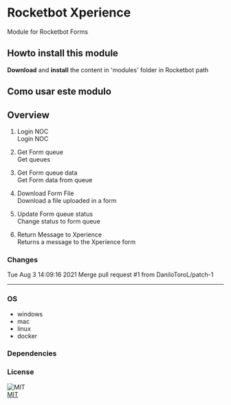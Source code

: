 



# Rocketbot Xperience
  
Module for Rocketbot Forms  

## Howto install this module
  
__Download__ and __install__ the content in 'modules' folder in Rocketbot path  


## Como usar este modulo



## Overview


1. Login NOC  
Login NOC

2. Get Form queue  
Get queues

3. Get Form queue data  
Get Form data from queue

4. Download Form File  
Download a file uploaded in a form

5. Update Form queue status  
Change status to form queue

6. Return Message to Xperience  
Returns a message to the Xperience form  



### Changes
Tue Aug 3 14:09:16 2021  Merge pull request #1 from DaniloToroL/patch-1

----
### OS

- windows
- mac
- linux
- docker

### Dependencies

### License
  
![MIT](https://camo.githubusercontent.com/107590fac8cbd65071396bb4d04040f76cde5bde/687474703a2f2f696d672e736869656c64732e696f2f3a6c6963656e73652d6d69742d626c75652e7376673f7374796c653d666c61742d737175617265)  
[MIT](http://opensource.org/licenses/mit-license.ph)